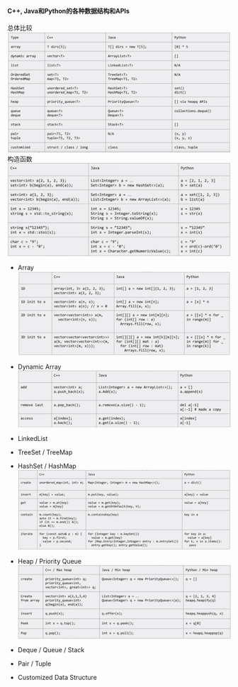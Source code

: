 #### C++, Java和Python的各种数据结构和APIs
总体比较
![](./images/三种语言对比.png)
构造函数
![](./images/三种语言对比_1.png)
* Array
![](./images/Array.png)
* Dynamic Array
![](./images/DynamicArray.png)
* LinkedList

* TreeSet / TreeMap

* HashSet / HashMap
![](./images/HashMap.png)
* Heap / Priority Queue
![](./images/HeapQueue.png)
* Deque / Queue / Stack

* Pair / Tuple

* Customized Data Structure

